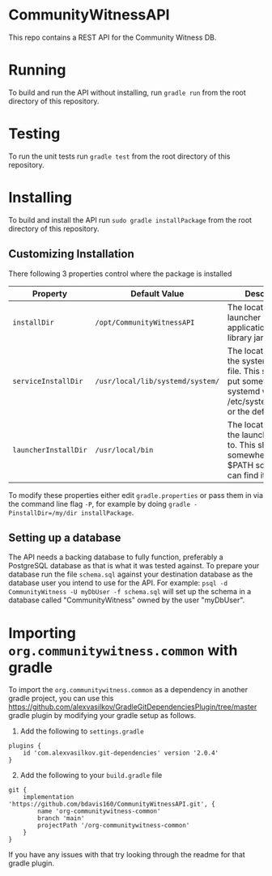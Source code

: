 # CommunityWitnessAPI
This repo contains a REST API for the Community Witness DB.  


# Running
To build and run the API without installing, run `gradle run` from the root directory of this repository.


# Testing
To run the unit tests run `gradle test` from the root directory of this repository.


# Installing
To build and install the API run `sudo gradle installPackage` from the root directory of this repository.

## Customizing Installation
There following 3 properties control where the package is installed

Property | Default Value | Description 
-------- | ------------- | -----------
`installDir` | `/opt/CommunityWitnessAPI` | The location to store launcher scripts, the application jar, and library jars.
`serviceInstallDir` | `/usr/local/lib/systemd/system/` | The location to store the systemd service file. This should be put somewhere systemd will look like /etc/systemd/system or the default value.
`launcherInstallDir` | `/usr/local/bin` | The location to link the launcher script to. This should be somewhere in $PATH so that shells can find it.

To modify these properties either edit `gradle.properties` or pass them in via the command line flag `-P`, for example by doing `gradle -PinstallDir=/my/dir installPackage`.

## Setting up a database
The API needs a backing database to fully function, preferably a PostgreSQL database as that is what it was tested against.
To prepare your database run the file `schema.sql` against your destination database as the database user you intend to use for the API.
For example: `psql -d CommunityWitness -U myDbUser -f schema.sql` will set up the schema in a database called "CommunityWitness" owned by the user "myDbUser".


# Importing `org.communitywitness.common` with gradle
To import the `org.communitywitness.common` as a dependency in another gradle project, you can use this https://github.com/alexvasilkov/GradleGitDependenciesPlugin/tree/master gradle plugin by modifying your gradle setup as follows.

1. Add the following to `settings.gradle`
```
plugins {
	id 'com.alexvasilkov.git-dependencies' version '2.0.4'
}
```

2. Add the following to your `build.gradle` file
```
git {
	implementation 'https://github.com/bdavis160/CommunityWitnessAPI.git', {
		name 'org-communitywitness-common'
		branch 'main'
		projectPath '/org-communitywitness-common'
	}
}
```

If you have any issues with that try looking through the readme for that gradle plugin.
	